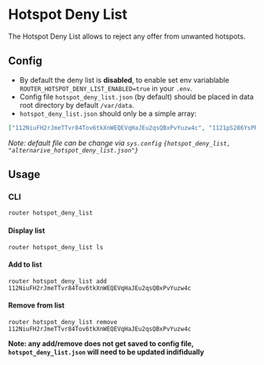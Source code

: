 # Hotspot Deny List

The Hotspot Deny List allows to reject any offer from unwanted hotspots.

## Config

- By default the deny list is **disabled**, to enable set env variablable `ROUTER_HOTSPOT_DENY_LIST_ENABLED=true` in your `.env`.
- Config file `hotspot_deny_list.json` (by default) should be placed in data root directory by default `/var/data`.
- `hotspot_deny_list.json` should only be a simple array:
```json
["112NiuFH2rJmeTTvr84Tov6tkXnWEQEVqHaJEu2qsQBxPvYuzw4c", "1121pS286YsPR6fohpLkzXA99gAkQpwftiGdoteqzn4rbEzoZCWy"]
```

*Note: default file can be change via `sys.config` `{hotspot_deny_list, "alternarive_hotspot_deny_list.json"}`*

## Usage

### CLI

`router hotspot_deny_list`

#### Display list

`router hotspot_deny_list ls`

#### Add to list

`router hotspot_deny_list add 112NiuFH2rJmeTTvr84Tov6tkXnWEQEVqHaJEu2qsQBxPvYuzw4c`

#### Remove from list

`router hotspot_deny_list remove 112NiuFH2rJmeTTvr84Tov6tkXnWEQEVqHaJEu2qsQBxPvYuzw4c`


**Note: any add/remove does not get saved to config file, `hotspot_deny_list.json` will need to be updated indifidually**